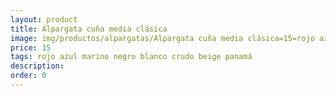 ```yaml
---
layout: product
title: Alpargata cuña media clásica
image: img/productos/alpargatas/Alpargata cuña media clásica=15=rojo azul marino negro blanco crudo beige panamá.webp
price: 15
tags: rojo azul marino negro blanco crudo beige panamá
description: 
order: 0
---
```

